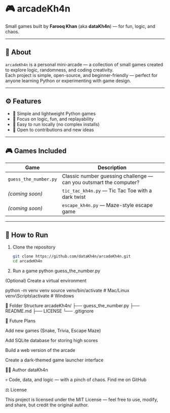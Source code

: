 # 🎮 arcadeKh4n
Small games built by **Farooq Khan** (aka **dataKh4n**) — for fun, logic, and chaos.


---

## 🧩 About
`arcadeKh4n` is a personal mini-arcade — a collection of small games created to explore logic, randomness, and coding creativity.  
Each project is simple, open-source, and beginner-friendly — perfect for anyone learning Python or experimenting with game design.

---

## ⚙️ Features
- 🎯 Simple and lightweight Python games  
- 🧠 Focus on logic, fun, and replayability  
- 💾 Easy to run locally (no complex installs)  
- 👾 Open to contributions and new ideas  

---

## 🎮 Games Included
| Game | Description |
|------|--------------|
| `guess_the_number.py` | Classic number guessing challenge — can you outsmart the computer? |
| *(coming soon)* | `tic_tac_kh4n.py` — Tic Tac Toe with a dark twist |
| *(coming soon)* | `escape_kh4n.py` — Maze-style escape game |

---

## 🚀 How to Run
1. Clone the repository  
   ```bash
   git clone https://github.com/dataKh4n/arcadeKh4n.git
   cd arcadeKh4n

2. Run a game
python guess_the_number.py


(Optional) Create a virtual environment

python -m venv venv
source venv/bin/activate   # Mac/Linux
venv\Scripts\activate      # Windows

📁 Folder Structure
arcadeKh4n/
├── guess_the_number.py
├── README.md
├── LICENSE
└── .gitignore

🔮 Future Plans

Add new games (Snake, Trivia, Escape Maze)

Add SQLite database for storing high scores

Build a web version of the arcade

Create a dark-themed game launcher interface

👨‍💻 Author
dataKh4n

💀 Code, data, and logic — with a pinch of chaos.
Find me on GitHub

⚖️ License

This project is licensed under the MIT License — feel free to use, modify, and share, but credit the original author.